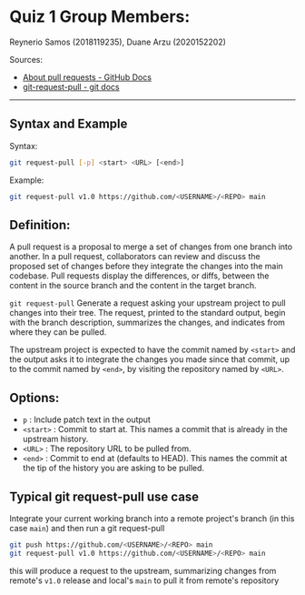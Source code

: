 # Quiz 1 Group Members:
Reynerio Samos (2018119235),
Duane Arzu (2020152202)

Sources:
- [About pull requests - GitHub Docs](https://docs.github.com/en/pull-requests/collaborating-with-pull-requests/proposing-changes-to-your-work-with-pull-requests/about-pull-requests)
- [git-request-pull - git docs](https://git-scm.com/docs/git-request-pull)
---
## Syntax and Example
Syntax:
```bash
git request-pull [-p] <start> <URL> [<end>]
```
Example:
```bash
git request-pull v1.0 https://github.com/<USERNAME>/<REPO> main
```
## Definition:
A pull request is a proposal to merge a set of changes from one branch into another. In a pull request, collaborators can review and discuss the proposed set of changes before they integrate the changes into the main codebase. Pull requests display the differences, or diffs, between the content in the source branch and the content in the target branch. 

`git request-pull` Generate a request asking your upstream project to pull changes into their tree. The request, printed to the standard output, begin with the branch description, summarizes the changes, and indicates from where they can be pulled.

The upstream project is expected to have the commit named by `<start>` and the output asks it to integrate the changes you made since that commit, up to the commit named by `<end>`, by visiting the repository named by `<URL>`.
## Options:
- `p` : Include patch text in the output
- `<start>` : Commit to start at. This names a commit that is already in the upstream history.
- `<URL>` : The repository URL to be pulled from.
- `<end>` : Commit to end at (defaults to HEAD). This names the commit at the tip of the history you are asking to be pulled.

## Typical git request-pull use case
Integrate your current working branch into a remote project's branch (in this case `main`) and then run a git request-pull 
```bash
git push https://github.com/<USERNAME>/<REPO> main
git request-pull v1.0 https://github.com/<USERNAME>/<REPO> main
```
this will produce a request to the upstream, summarizing changes from remote's `v1.0` release and local's `main` to pull it from remote's repository
